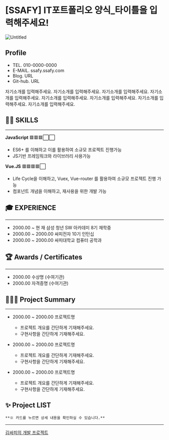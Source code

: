 # [SSAFY] IT포트폴리오 양식_타이틀을 입력해주세요!

![Untitled](%5BSSAFY%5D%20IT%E1%84%91%E1%85%A9%E1%84%90%E1%85%B3%E1%84%91%E1%85%A9%E1%86%AF%E1%84%85%E1%85%B5%E1%84%8B%E1%85%A9%20%E1%84%8B%E1%85%A3%E1%86%BC%E1%84%89%E1%85%B5%E1%86%A8_%E1%84%90%E1%85%A1%E1%84%8B%E1%85%B5%E1%84%90%E1%85%B3%E1%86%AF%E1%84%8B%E1%85%B3%E1%86%AF%20%E1%84%8B%E1%85%B5%E1%86%B8%E1%84%85%E1%85%A7%E1%86%A8%E1%84%92%E1%85%A2%E1%84%8C%E1%85%AE%202414947825a14f62a4432a0252bae1af/Untitled.png)

## Profile

- TEL.            010-0000-0000
- E-MAIL.      ssafy.ssafy.com
- Blog.          URL
- Git-hub.     URL

자기소개를 입력해주세요. 자기소개를 입력해주세요. 자기소개를 입력해주세요. 자기소개를 입력해주세요. 자기소개를 입력해주세요. 자기소개를 입력해주세요. 자기소개를 입력해주세요. 자기소개를 입력해주세요. 

## 👨‍💻 **SKILLS**

---

**JavaScript** 🟥🟥🟥⬜⬜

- ES6+ 를 이해하고 이를 활용하여 소규모 프로젝트 진행가능
- JS기반 프레임워크와 라이브러리 사용가능

**Vue.JS**      🟥🟥🟥🟥⬜

- Life Cycle을 이해하고, Vuex, Vue-router 를 활용하여 소규모 프로젝트 진행 가능
- 컴포넌트 개념을 이해하고, 재사용을 위한 개발 가능

## 🎓 EXPERIENCE

---

- 2000.00 ~ 현     재    삼성 청년 SW 아카데미 8기 재학중
- 2000.00 ~ 2000.00    싸피전자 10기 인턴십
- 2000.00 ~ 2000.00    싸피대학교 컴퓨터 공학과

## 🏆 Awards / Certificates

---

- 2000.00     수상명  (수여기관)
- 2000.00     자격증명 (수여기관)

## 👨🏻‍💻 Project Summary

---

- 2000.00 ~ 2000.00    프로젝트명
    - 프로젝트 개요를 간단하게 기재해주세요.
    - 구현사항을 간단하게 기재해주세요.
- 2000.00 ~ 2000.00    프로젝트명
    - 프로젝트 개요를 간단하게 기재해주세요.
    - 구현사항을 간단하게 기재해주세요.

- 2000.00 ~ 2000.00    프로젝트명
    - 프로젝트 개요를 간단하게 기재해주세요.
    - 구현사항을 간단하게 기재해주세요.

## ✨ Project LIST

`**※ 카드를 누르면 상세 내용을 확인하실 수 있습니다.**` 

---

[김싸피의 개발 프로젝트](https://www.notion.so/4eed6518e8aa43979169bf92a2e8d881)
